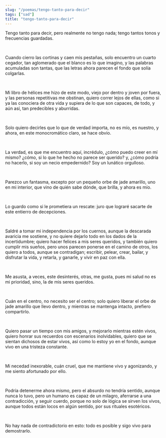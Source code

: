 ```yaml
---
slug: "/poemas/tengo-tanto-para-decir"
tags: ["sad"]
title: "tengo-tanto-para-decir"
---
```

Tengo tanto para decir, pero realmente no tengo nada; tengo tantos tonos y frecuencias guardadas.

&nbsp;

Cuando cierro las cortinas y caen mis pestañas, solo encuentro un cuarto cegador, tan aglomerado que el blanco es lo que imagino, y las palabras acumuladas son tantas, que las letras ahora parecen el fondo que solía colgarlas.

&nbsp;

Mi libro de hélices me hizo de este modo, viejo por dentro y joven por fuera, y las personas repetitivas me obstinan, quiero correr lejos de ellas, como si ya las conociera de otra vida y supiera de lo que son capaces, de todo, y aún así, tan predecibles y aburridas.

&nbsp;

Solo quiero decirles que lo que de verdad importa, no es mío, es nuestro, y ahora, en este monocromático claro, se hace obvio.

&nbsp;

La verdad, es que me encuentro aquí, incrédulo, ¿cómo puedo creer en mí mismo? ¿cómo, si lo que he hecho no parece ser querido? y, ¿cómo podría no hacerlo, si soy un necio empedernido? Soy un lunático orgulloso.

&nbsp;

Parezco un fantasma, excepto por un pequeño orbe de jade amarillo, uno en mi interior, que vino de quién sabe dónde, que brilla, y ahora es mío.

&nbsp;

Lo guardo como si le prometiera un rescate: juro que lograré sacarte de este entierro de decepciones.

&nbsp;

Saldré a tomar mi independencia por los cuernos, aunque la descarada avaricia me sostiene, y no quiere dejarlo todo en los dados de la incertidumbre; quiero hacer felices a mis seres queridos, y también quiero cumplir mis sueños, pero unos parecen ponerse en el camino de otros, los quiero a todos, aunque se contradigan; escribir, pelear, crear, bailar, y disfrutar la vida, y retarla, y ganarle, y vivir en paz con ella.

&nbsp;

Me asusta, a veces, este desinterés, otras, me gusta, pues mi salud no es mi prioridad, sino, la de mis seres queridos.

&nbsp;

Cuán en el centro, no necesito ser el centro; solo quiero liberar el orbe de jade amarillo que llevo dentro, y mientras se mantenga intacto, prefiero compartirlo.

&nbsp;

Quiero pasar un tiempo con mis amigos, y mejorarlo mientras estén vivos, quiero honrar sus recuerdos con escenarios inolvidables, quiero que se sientan dichosos de estar vivos, así como lo estoy yo en el fondo, aunque vivo en una tristeza constante.

&nbsp;

Mi necedad inexorable, cuán cruel, que me mantiene vivo y agonizando, y me siento afortunado por ello.

&nbsp;

Podría detenerme ahora mismo, pero el absurdo no tendría sentido, aunque nunca lo tuvo, pero un humano es capaz de un milagro, aferrarse a una contradicción, y seguir cuerdo, porque no solo de lógica se sirven los vivos, aunque todos están locos en algún sentido, por sus rituales esotéricos.

&nbsp;

No hay nada de contradictorio en esto: todo es posible y sigo vivo para demostrarlo.